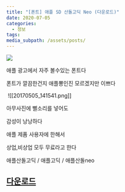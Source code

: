```yaml
---
title: "[폰트] 애플 SD 산돌고딕 Neo (다운로드)"
date: 2020-07-05
categories:
  - 정보
tags: 
media_subpath: /assets/posts/
---
```

![](애플SD산돌고딕.png)

애플 광고에서 자주 볼수있는 폰트다

폰트가 깔끔한건지 애플뽕인진 모르겠지만 이쁘다

​
![[20170505_141541.png]]

아무사진에 뻘소리를 넣어도

감성이 낭낭하다


애플 제품 사용자에 한해서

상업,비상업 모두 무료라고 한다


애플산돌고딕 / 애플고딕 / 애플산돌neo

## [다운로드](https://www.dropbox.com/s/84fvc85sb990ikd/Apple_%EC%82%B0%EB%8F%8C%EA%B3%A0%EB%94%95_Neo.zip?dl=1)
